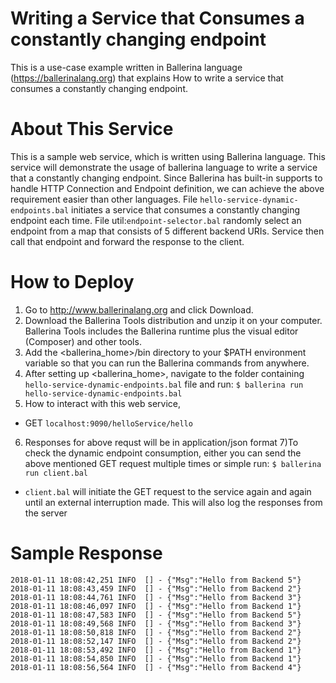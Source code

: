 # Writing a Service that Consumes a constantly changing endpoint

This is a use-case example written in Ballerina language (https://ballerinalang.org) that explains How to write a service 
that consumes a constantly changing endpoint. 

# About This Service 
This is a sample web service, which is written using Ballerina language. This service will demonstrate the usage of 
ballerina language to write a service that a constantly changing endpoint. Since Ballerina has built-in 
supports to handle HTTP Connection and Endpoint definition, we can achieve the above requirement easier than other languages. 
File `hello-service-dynamic-endpoints.bal` initiates a service that consumes a constantly changing endpoint each time.  File util:`endpoint-selector.bal`
randomly select an endpoint from a map that consists of 5 different backend URIs. Service then call that endpoint and forward the response to the client.

# How to Deploy
1) Go to http://www.ballerinalang.org and click Download.
2) Download the Ballerina Tools distribution and unzip it on your computer. Ballerina Tools includes the Ballerina runtime plus
the visual editor (Composer) and other tools.
3) Add the <ballerina_home>/bin directory to your $PATH environment variable so that you can run the Ballerina commands from anywhere.
4) After setting up <ballerina_home>, navigate to the folder containing `hello-service-dynamic-endpoints.bal` file and run: `$ ballerina run hello-service-dynamic-endpoints.bal` 
5) How to interact with this web service, 
* GET `localhost:9090/helloService/hello`
6) Responses for above requst will be in application/json format
7)To check the dynamic endpoint consumption, either you can send the above mentioned GET request multiple times or simple run: `$ ballerina run client.bal`
* `client.bal` will initiate the GET request to the service again and again until an external interruption made. This will also log the 
responses from the server 

# Sample Response
```
2018-01-11 18:08:42,251 INFO  [] - {"Msg":"Hello from Backend 5"} 
2018-01-11 18:08:43,459 INFO  [] - {"Msg":"Hello from Backend 2"} 
2018-01-11 18:08:44,761 INFO  [] - {"Msg":"Hello from Backend 3"} 
2018-01-11 18:08:46,097 INFO  [] - {"Msg":"Hello from Backend 1"} 
2018-01-11 18:08:47,583 INFO  [] - {"Msg":"Hello from Backend 5"} 
2018-01-11 18:08:49,568 INFO  [] - {"Msg":"Hello from Backend 3"} 
2018-01-11 18:08:50,818 INFO  [] - {"Msg":"Hello from Backend 2"} 
2018-01-11 18:08:52,147 INFO  [] - {"Msg":"Hello from Backend 2"} 
2018-01-11 18:08:53,492 INFO  [] - {"Msg":"Hello from Backend 1"} 
2018-01-11 18:08:54,850 INFO  [] - {"Msg":"Hello from Backend 1"} 
2018-01-11 18:08:56,564 INFO  [] - {"Msg":"Hello from Backend 4"}
```
